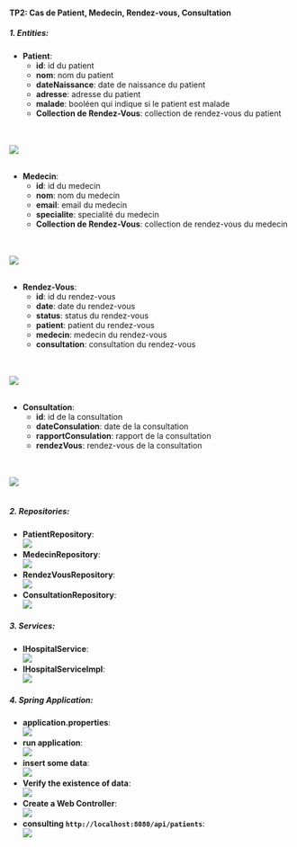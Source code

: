 #### TP2: Cas de Patient, Medecin, Rendez-vous, Consultation

##### 1. Entities:

- **Patient**:
    - **id**: id du patient
    - **nom**: nom du patient
    - **dateNaissance**: date de naissance du patient
    - **adresse**: adresse du patient
    - **malade**: booléen qui indique si le patient est malade
    - **Collection de Rendez-Vous**: collection de rendez-vous du patient
<br>
<br>
<img src="screenshoots/Patient-entity.png">
<br>
<br>
  
- **Medecin**:
    - **id**: id du medecin
    - **nom**: nom du medecin
    - **email**: email du medecin
    - **specialite**: specialité du medecin
    - **Collection de Rendez-Vous**: collection de rendez-vous du medecin
<br>
<br>
<img src="screenshoots/Medecin-entity.png">
<br>
<br>
  
- **Rendez-Vous**:
    - **id**: id du rendez-vous
    - **date**: date du rendez-vous
    - **status**: status du rendez-vous
    - **patient**: patient du rendez-vous
    - **medecin**: medecin du rendez-vous
    - **consultation**: consultation du rendez-vous
<br>
<br>
<img src="screenshoots/RendezVous-entity.png">
<br>
<br>
  
- **Consultation**:
    - **id**: id de la consultation
    - **dateConsulation**: date de la consultation
    - **rapportConsulation**: rapport de la consultation
    - **rendezVous**: rendez-vous de la consultation
<br>
<br>
<img src="screenshoots/Consultation-entity.png">
<br>
<br>

##### 2. Repositories:
- **PatientRepository**:
    <br>
    <img src="screenshoots/Patient-repo.png">
    <br>
- **MedecinRepository**:
    <br>
    <img src="screenshoots/Medecin-repo.png">
    <br>
- **RendezVousRepository**:
    <br>
    <img src="screenshoots/RendezVous-repo.png">
    <br>
- **ConsultationRepository**:
    <br>
    <img src="screenshoots/Consultation-repo.png">
    <br>

##### 3. Services:
- **IHospitalService**:
    <br>
    <img src="screenshoots/IHospitalService.png">
    <br>
- **IHospitalServiceImpl**:
    <br>
    <img src="screenshoots/IHospitalServiceImpl.png">
    <br>

##### 4. Spring Application:
- **application.properties**:
    <br>
    <img src="screenshoots/application.properties.png">
    <br>
- **run application**:
    <br>
    <img src="screenshoots/run-application.png">
    <br>
- **insert some data**:
    <br>
    <img src="screenshoots/insert-data.png">
    <br>
- **Verify the existence of data**:
    <br>
    <img src="screenshoots/inserted-data-verification.png">
    <br>
- **Create a Web Controller**:
    <br>
    <img src="screenshoots/create-controller.png">
    <br>
- **consulting `http://localhost:8080/api/patients`**:
    <br>
    <img src="screenshoots/result.png">
    <br>
